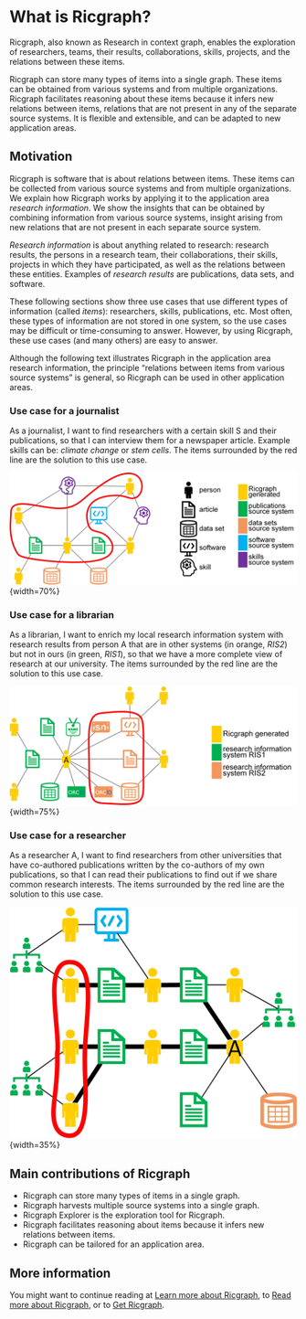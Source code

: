 # What is Ricgraph?

Ricgraph, also known as Research in context graph, enables the exploration of researchers, teams, their results,
collaborations, skills, projects, and the relations between these items.

Ricgraph can store many types of items into a single graph. 
These items can be obtained from various systems and from
multiple organizations. Ricgraph facilitates reasoning about these 
items because it infers new relations between items,
relations that are not present in any of the separate source systems. 
It is flexible and extensible, and can be
adapted to new application areas.

## Motivation
Ricgraph is software that is about
relations between items. These items can be collected from various source 
systems and from multiple organizations. We
explain how Ricgraph works by applying it to the application area 
*research information*. We show the insights that can be
obtained by combining information from various source systems, 
insight arising from new relations that are not present
in each separate source system.

*Research information* is about anything related to research: research 
results, the persons in a research team, their
collaborations, their skills, projects in which they have 
participated, as well as the relations between these entities.
Examples of *research results* are publications, data sets, and software.

These following sections show three use cases that
use different types of information (called *items*):
researchers, skills, publications,
etc. Most often, these types of information are not stored in 
one system, so the use cases may be difficult or
time-consuming to answer. However, by using Ricgraph, these 
use cases (and many others) are easy to answer.

Although the following text illustrates Ricgraph in the application area 
research information, the principle “relations
between items from various source systems” is general, 
so Ricgraph can be used in other application areas.

### Use case for a journalist
As a journalist, I want to find researchers with a certain skill S and their publications,
so that I can interview them for a newspaper article.
Example skills can be: *climate change* or *stem cells*.
The items surrounded by the red line are the solution to this use case.

<!--
The '{width=...}' in the lines below to include a figure are necessary for
the documentation generated with Quarto, a.o. for the documentation website.
We will need a width instead of a height to prevent right margin overflows
on small mobile screens.
On GitHub, it will unfortunately show this text.
-->

![Ricgraph use case for a journalist (click to enlarge).](images/journalist-use-case.jpg){width=70%}

### Use case for a librarian
As a librarian, I want to enrich my local research information system with research results
from person A that are in other systems (in orange, *RIS2*) but not in
ours (in green, *RIS1*), so that we have a more complete view of research at our university.
The items surrounded by the red line are the solution to this use case.

![Ricgraph use case for a librarian (click to enlarge).](images/librarian-use-case.jpg){width=75%}

### Use case for a researcher
As a researcher A, I want to find researchers from other universities that have
co-authored publications written by the co-authors of my own publications,
so that I can read their publications to find out if we share common research interests.
The items surrounded by the red line are the solution to this use case.

![Ricgraph use case for a researcher (click to enlarge).](images/researcher-use-case.jpg){width=35%}


## Main contributions of Ricgraph

* Ricgraph can store many types of items in a single graph.
* Ricgraph harvests multiple source systems into a single graph.
* Ricgraph Explorer is the exploration tool for Ricgraph.
* Ricgraph facilitates reasoning about items because it infers new relations between items.
* Ricgraph can be tailored for an application area.

## More information
You might want to continue reading at 
[Learn more about Ricgraph](learn-more-about-ricgraph.md), 
to [Read more about Ricgraph](read-more-about-ricgraph.md), 
or to [Get Ricgraph](get-ricgraph.md).
